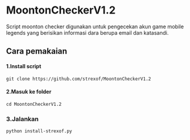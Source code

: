# MoontonCheckerV1.2
Script moonton checker digunakan untuk pengecekan akun game mobile legends yang berisikan informasi dara berupa email dan katasandi.

## Cara pemakaian
#### 1.Install script
```
git clone https://github.com/strexof/MoontonCheckerV1.2
```
#### 2.Masuk ke folder
```
cd MoontonCheckerV1.2
```
### 3.Jalankan
```
python install-strexof.py
```
